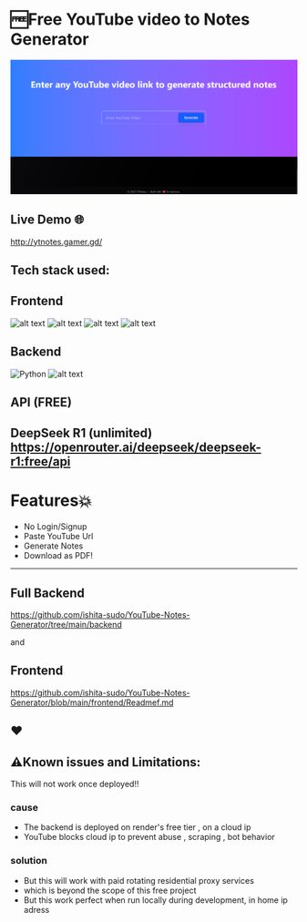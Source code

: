 # 🆓Free YouTube video to Notes Generator
![alt text](<assets/Screenshot 2025-07-25 202517.png>)
## Live Demo 🌐
http://ytnotes.gamer.gd/

## Tech stack used:
## Frontend
![alt text](https://img.shields.io/badge/React-20232A?style=for-the-badge&logo=react&logoColor=61DAFB)
![alt text](https://img.shields.io/badge/React_Router-CA4245?style=for-the-badge&logo=react-router&logoColor=white)
![alt text](    https://img.shields.io/badge/Tailwind_CSS-38B2AC?style=for-the-badge&logo=tailwind-css&logoColor=white)
![alt text](    https://img.shields.io/badge/axios-671ddf?&style=for-the-badge&logo=axios&logoColor=white)

 ## Backend
 ![Python](https://img.shields.io/badge/python-3670A0?style=for-the-badge&logo=python&logoColor=ffdd54)
![alt text](https://img.shields.io/badge/Flask-000000?style=for-the-badge&logo=flask&logoColor=white)

## API (FREE)
DeepSeek R1 (unlimited)
https://openrouter.ai/deepseek/deepseek-r1:free/api
---

# Features💥
- No Login/Signup
- Paste YouTube Url
- Generate Notes
- Download as PDF!
---
## Full Backend 
https://github.com/ishita-sudo/YouTube-Notes-Generator/tree/main/backend

and 
## Frontend 
https://github.com/ishita-sudo/YouTube-Notes-Generator/blob/main/frontend/Readmef.md

 ❤️
---
## ⚠️Known issues and Limitations:
This will not work once deployed!!
### cause
-  The backend is deployed on render's free tier , on a cloud ip
- YouTube blocks cloud ip to prevent abuse , scraping , bot behavior
### solution
- But this will work with paid rotating residential proxy services
- which is beyond the scope of this free project
- But this work perfect when run locally during development, in home ip adress



